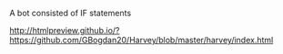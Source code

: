 A bot consisted of IF statements

http://htmlpreview.github.io/?https://github.com/GBogdan20/Harvey/blob/master/harvey/index.html
